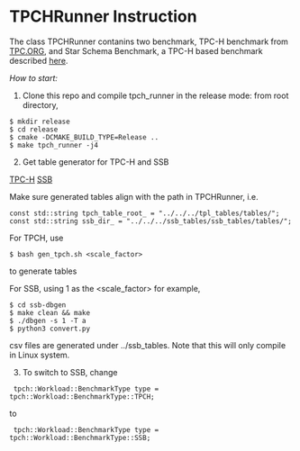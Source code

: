 # TPCHRunner Instruction
The class TPCHRunner contanins two benchmark, TPC-H benchmark from [TPC.ORG](http://www.tpc.org/tpch/),
and Star Schema Benchmark, a TPC-H based benchmark described [here](https://www.cs.umb.edu/~poneil/StarSchemaB.PDF).

*How to start:*

1. Clone this repo and compile tpch_runner in the release mode:
from root directory,
```
$ mkdir release
$ cd release
$ cmake -DCMAKE_BUILD_TYPE=Release ..
$ make tpch_runner -j4
```
2. Get table generator for TPC-H and SSB

[TPC-H](https://github.com/malin1993ml/tpl_tables.git)
[SSB](https://github.com/wuwenw/SSB_Table_Generator.git)

Make sure generated tables align with the path in TPCHRunner, i.e.
```
const std::string tpch_table_root_ = "../../../tpl_tables/tables/";
const std::string ssb_dir_ = "../../../ssb_tables/ssb_tables/tables/";
```
For TPCH, use
```
$ bash gen_tpch.sh <scale_factor>
```
to generate tables

For SSB, using 1 as the <scale_factor> for example,
```
$ cd ssb-dbgen
$ make clean && make
$ ./dbgen -s 1 -T a
$ python3 convert.py
```
csv files are generated under ../ssb_tables. Note that this will only compile in Linux system.

3. To switch to SSB, change
```
 tpch::Workload::BenchmarkType type = tpch::Workload::BenchmarkType::TPCH;
```
to
```
 tpch::Workload::BenchmarkType type = tpch::Workload::BenchmarkType::SSB;
```
